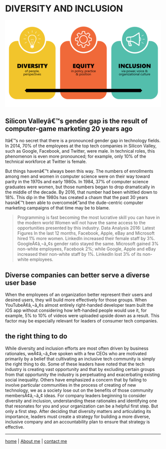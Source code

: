 # DIVERSITY AND INCLUSION

 ![image](./img2/Diversity&Inclusion.png)

## Silicon Valleyâ€™s gender gap is the result of computer-game marketing 20 years ago


Itâ€™s no secret that there is a pronounced gender gap in technology fields. In 2014, 70% of the employees at the top tech companies in Silicon Valley, such as Google, Facebook, and Twitter, were male. In technical roles, this phenomenon is even more pronounced; for example, only 10% of the technical workforce at Twitter is female.

But things havenâ€™t always been this way. The numbers of enrollments among men and women in computer science were on their way toward parity in the 1970s and early 1980s. In 1984, 37% of computer science graduates were women, but those numbers began to drop dramatically in the middle of the decade. By 2016, that number had been whittled down to 18%. This dip in the 1980s has created a chasm that the past 30 years hasnâ€™t been able to overcomeâ€”and the dude-centric computer marketing campaigns of that time may be to blame.

> Programming is fast becoming the most lucrative skill you can have in the modern world
> Women will not have the same access to the opportunities presented by this industry.
> Data Analysis 2016: Latest Figures
> In the last 12 months, Facebook, Apple, eBay and Microsoft hired 1% more women. LinkedIn increased their female staff by 3%. GoogleÃ¢â‚¬â„¢s gender ratio stayed the same.
> Microsoft gained 3% non-white employees, Facebook 2%; while Google, Apple and eBay increased their non-white staff by 1%. LinkedIn lost 3% of its non-white employees.

## Diverse companies can better serve a diverse user base 
When the employees of an organization better represent their users and desired users, they will build more effectively for those groups. When YouTubeÃ¢â‚¬â„¢s almost entirely right-handed developer team built the iOS app without considering how left-handed people would use it, for example, 5% to 10% of videos were uploaded upside down as a result. This factor may be especially relevant for leaders of consumer tech companies.
## the right thing to do 
While diversity and inclusion efforts are most often driven by business rationales, weÃ¢â‚¬â„¢ve spoken with a few CEOs who are motivated primarily by a belief that cultivating an inclusive tech community is simply the right thing to do.
Some of these leaders have noted that the tech industry is creating vast opportunity and that by excluding certain groups from that opportunity the industry is perpetuating and exacerbating existing social inequality. Others have emphasized a concern that by failing to involve particular communities in the process of creating of new technology, we as a society lose out on the benefits of those community membersÃ¢â‚¬â„¢ ideas. 
For company leaders beginning to consider diversity and inclusion, understanding these rationales and identifying one that resonates for you and your organization can be a helpful first step.
But only a first step. After deciding that diversity matters and articulating its importance, leaders must create a strategy for building a more diverse, inclusive company and an accountability plan to ensure that strategy is effective.




---

[home](/README.md) | [About me](/about-me.md) | [contact me](/contact-me.md)
